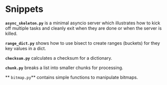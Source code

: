 # Snippets

**```async_skeleton.py```** is a minimal asyncio server which illustrates how to
kick off multiple tasks and cleanly exit when they are done or when the server
is killed.

**```range_dict.py```** shows how to use bisect to create ranges (buckets) for
they key values in a dict.

**```checksum.py```** calculates a checksum for a dictionary.

**```chunk.py```** breaks a list into smaller chunks for processing.

** ``bitmap.py``** contains simple functions to manipulate bitmaps.
